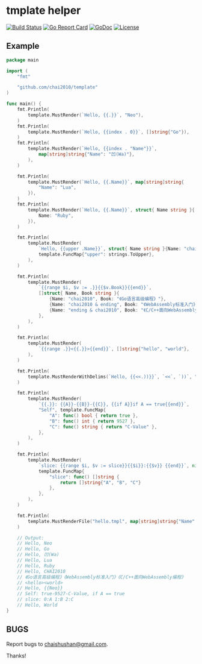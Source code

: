 # tmplate helper

[![Build Status](https://travis-ci.org/chai2010/template.svg)](https://travis-ci.org/chai2010/template)
[![Go Report Card](https://goreportcard.com/badge/github.com/chai2010/template)](https://goreportcard.com/report/github.com/chai2010/template)
[![GoDoc](https://godoc.org/github.com/chai2010/template?status.svg)](https://godoc.org/github.com/chai2010/template)
[![License](http://img.shields.io/badge/license-BSD-blue.svg)](https://github.com/chai2010/template/blob/master/LICENSE)


## Example

```go
package main

import (
	"fmt"

	"github.com/chai2010/template"
)

func main() {
	fmt.Println(
		template.MustRender(`Hello, {{.}}`, "Neo"),
	)
	fmt.Println(
		template.MustRender(`Hello, {{index . 0}}`, []string{"Go"}),
	)
	fmt.Println(
		template.MustRender(`Hello, {{index . "Name"}}`,
			map[string]string{"Name": "凹(Wa)"},
		),
	)

	fmt.Println(
		template.MustRender(`Hello, {{.Name}}`, map[string]string{
			"Name": "Lua",
		}),
	)
	fmt.Println(
		template.MustRender(`Hello, {{.Name}}`, struct{ Name string }{
			Name: "Ruby",
		}),
	)

	fmt.Println(
		template.MustRender(
			`Hello, {{upper .Name}}`, struct{ Name string }{Name: "chai2010"},
			template.FuncMap{"upper": strings.ToUpper},
		),
	)

	fmt.Println(
		template.MustRender(
			`{{range $i, $v := .}}{{$v.Book}}{{end}}`,
			[]struct{ Name, Book string }{
				{Name: "chai2010", Book: "《Go语言高级编程》"},
				{Name: "chai2010 & ending", Book: "《WebAssembly标准入门》"},
				{Name: "ending & chai2010", Book: "《C/C++面向WebAssembly编程》"},
			},
		),
	)

	fmt.Println(
		template.MustRender(
			`{{range .}}<{{.}}>{{end}}`, []string{"hello", "world"},
		),
	)

	fmt.Println(
		template.MustRenderWithDelims(`Hello, {{<<.))}}`, `<<`, `))`, "Neo"),
	)

	fmt.Println(
		template.MustRender(
			`{{.}}: {{A}}-{{B}}-{{C}}, {{if A}}if A == true{{end}}`,
			"Self", template.FuncMap{
				"A": func() bool { return true },
				"B": func() int { return 9527 },
				"C": func() string { return "C-Value" },
			},
		),
	)

	fmt.Println(
		template.MustRender(
			`slice: {{range $i, $v := slice}}{{$i}}:{{$v}} {{end}}`, nil,
			template.FuncMap{
				"slice": func() []string {
					return []string{"A", "B", "C"}
				},
			},
		),
	)

	fmt.Println(
		template.MustRenderFile("hello.tmpl", map[string]string{"Name": "World"}),
	)

	// Output:
	// Hello, Neo
	// Hello, Go
	// Hello, 凹(Wa)
	// Hello, Lua
	// Hello, Ruby
	// Hello, CHAI2010
	// 《Go语言高级编程》《WebAssembly标准入门》《C/C++面向WebAssembly编程》
	// <hello><world>
	// Hello, {{Neo}}
	// Self: true-9527-C-Value, if A == true
	// slice: 0:A 1:B 2:C
	// Hello, World
}
```

## BUGS

Report bugs to <chaishushan@gmail.com>.

Thanks!
